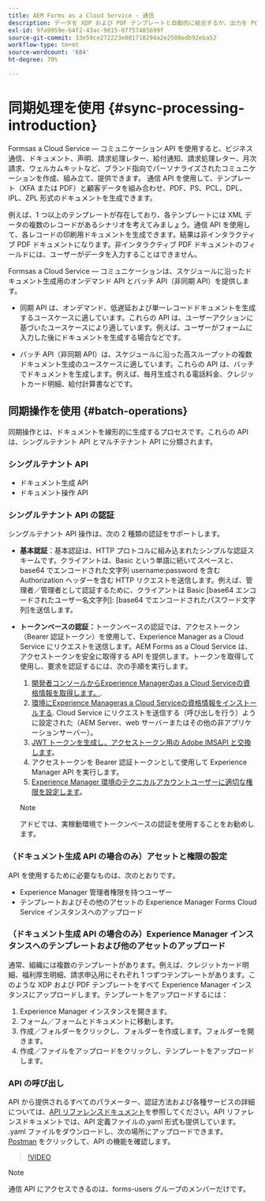 ```yaml
---
title: AEM Forms as a Cloud Service - 通信
description: データを XDP および PDF テンプレートと自動的に結合するか、出力を PCL、ZPL および PostScript 形式で生成します
exl-id: 9fa9959e-b4f2-43ac-9015-07f57485699f
source-git-commit: 33e59ce272223e081710294a2e2508edb92eba52
workflow-type: tm+mt
source-wordcount: '684'
ht-degree: 79%

---
```



# 同期処理を使用 {#sync-processing-introduction}

Formsas a Cloud Service — コミュニケーション API を使用すると、ビジネス通信、ドキュメント、声明、請求処理レター、給付通知、請求処理レター、月次請求、ウェルカムキットなど、ブランド指向でパーソナライズされたコミュニケーションを作成、組み立て、提供できます。 通信 API を使用して、テンプレート（XFA または PDF）と顧客データを組み合わせ、PDF、PS、PCL、DPL、IPL、ZPL 形式のドキュメントを生成できます。

例えば、1 つ以上のテンプレートが存在しており、各テンプレートには XML データの複数のレコードがあるシナリオを考えてみましょう。通信 API を使用して、各レコードの印刷用ドキュメントを生成できます。<!-- You can also combine the records into a single document. -->結果は非インタラクティブ PDF ドキュメントになります。非インタラクティブ PDF ドキュメントのフィールドには、ユーザーがデータを入力することはできません。

Formsas a Cloud Service — コミュニケーションは、スケジュールに沿ったドキュメント生成用のオンデマンド API とバッチ API（非同期 API）を提供します。

* 同期 API は、オンデマンド、低遅延および単一レコードドキュメントを生成するユースケースに適しています。これらの API は、ユーザーアクションに基づいたユースケースにより適しています。例えば、ユーザーがフォームに入力した後にドキュメントを生成する場合などです。

* バッチ API（非同期 API）は、スケジュールに沿った高スループットの複数ドキュメント生成のユースケースに適しています。これらの API は、バッチでドキュメントを生成します。例えば、毎月生成される電話料金、クレジットカード明細、給付計算書などです。

## 同期操作を使用 {#batch-operations}

同期操作とは、ドキュメントを線形的に生成するプロセスです。これらの API は、シングルテナント API とマルチテナント API に分類されます。

### シングルテナント API

* ドキュメント生成 API
* ドキュメント操作 API

<!-- 
### Multi-tenant APIs

* Document utility APIs -->


### シングルテナント API の認証

シングルテナント API 操作は、次の 2 種類の認証をサポートします。

* **基本認証**：基本認証は、HTTP プロトコルに組み込まれたシンプルな認証スキームです。クライアントは、Basic という単語に続いてスペースと、base64 でエンコードされた文字列 username:password を含む Authorization ヘッダーを含む HTTP リクエストを送信します。例えば、管理者／管理者として認証するために、クライアントは Basic [base64 エンコードされたユーザー名文字列]: [base64 でエンコードされたパスワード文字列]を送信します。

* **トークンベースの認証：**&#x200B;トークンベースの認証では、アクセストークン（Bearer 認証トークン）を使用して、Experience Manager as a Cloud Service にリクエストを送信します。AEM Forms as a Cloud Service は、アクセストークンを安全に取得する API を提供します。トークンを取得して使用し、要求を認証するには、次の手順を実行します。

   1. [開発者コンソールからExperience Managerのas a Cloud Serviceの資格情報を取得します。](https://experienceleague.adobe.com/docs/experience-manager-learn/getting-started-with-aem-headless/authentication/service-credentials.html?lang=ja).
   1. [環境にExperience Manageras a Cloud Serviceの資格情報をインストールする](https://experienceleague.adobe.com/docs/experience-manager-learn/getting-started-with-aem-headless/authentication/service-credentials.html?lang=ja). Cloud Service にリクエストを送信する（呼び出しを行う）ように設定された（AEM Server、web サーバーまたはその他の非アプリケーションサーバー）。
   1. [JWT トークンを生成し、アクセストークン用の Adobe IMSAPI と交換します](https://experienceleague.adobe.com/docs/experience-manager-learn/getting-started-with-aem-headless/authentication/service-credentials.html?lang=ja)。
   1. アクセストークンを Bearer 認証トークンとして使用して Experience Manager API を実行します。
   1. [Experience Manager 環境のテクニカルアカウントユーザーに適切な権限を設定します](https://experienceleague.adobe.com/docs/experience-manager-learn/getting-started-with-aem-headless/authentication/service-credentials.html?lang=ja#aemでのアクセスの設定)。

   >[!NOTE]
   >
   >アドビでは、実稼動環境でトークンベースの認証を使用することをお勧めします。

<!-- 

### Authenticate a multi-tenant API

#### Authentication Headers

Every inbound HTTP API call to the multi-tenant API must contain these three headers:


* `x-api-key`
* `x-gw-ims-org-id`
* `Authorization`

The values which should be sent in the `x-api-key` and `x-gw-ims-org-id` headers are provided in the Credentials details screen in the [Adobe Developer Console](https://developer.adobe.com/console). The value of the `x-api-key` header is the Client ID and the value for the `x-gw-ims-org-id` header is the Organization ID.

#### Configure Adobe Developer console to generate an access token

To set up authentication APIs, create a project in Adobe Developer Console and add Communication APIs to the project on Adobe Developer Console. The integration generates API Key, Client Secret, Payload (JWT):

1. Contact you Adobe Developer Console administrator. Ask the administrator to add as a developer.
1. Log in to `https://developer.adobe.com/console/`. Use your developer account that your administrator has provisioned to log in to Adobe Developer Console.
1. Select your organization from the top-right corner. If you do not know your organization, contact your administrator.
1. Tap **[!UICONTROL Create new project]**. A screen to get started with your new project appears. Tap **[!UICONTROL Add API]**. A screen with list of all the APIs enabled for your account appears.
1. Select **[!UICONTROL AEM Forms - Communications]** and tap **[!UICONTROL Next]**. A screen to configure the API appears.
1. Select **[!UICONTROL OPTION 1 Generate a key pair]** and tap **[!UICONTROL Generate keypair]**. It creates and downloads the configuration file. The downloaded configuration file contains all your app settings, along with the only copy of your private key. Adobe does not record your private key, make sure to securely store the downloaded file. Tap **[!UICONTROL Next]**.
1. Select **[!UICONTROL Integrations - Cloud Service]** and tap **[!UICONTROL Save configured API]**. Tap **[!UICONTROL Service Account (JWT)]** to view the API Key, Client Secret, and other information required to access the APIs. You set to use the token to access the APIs.

#### Programmatically generate and use an access token

To programmatically generate an access token, generate a JSON Web Token (JWT) and exchange it with the Adobe Identity Management Service (IMS) for an access token.

Use the following keys, referred to as claims, to construct JWT JSON object:


* `exp`- the requested expiration of the access token, expressed as a number of seconds since January 1, 1970 GMT. For most use cases, this is a relatively small value. For example, 5 minutes, for five minutes from now, this value should be 1670923791.
* `iss` - the Organization ID from the Adobe Developer Console project, in the format org_ident@AdobeOrg.
* `sub` - the Technical Account ID from the Adobe Developer Console integration, in the format: id@techacct.adobe.com.
* `aud` - the Client ID from the Adobe Developer Console integration prepended with `https://ims-na1.adobelogin.com/c/`.
* `https://ims-na1-stg1.adobelogin.com/s/ent_aemforms_docprocessing` - set to the literal value `true`

This JSON object must be then base64 encoded and signed using the private key for the project. Finally, the encoded value is sent in the body of a POST request to `https://ims-na1.adobelogin.com/ims/exchange/jwt` along with the Client ID and Client Secret for the project.

##### Example

```JSON

    ========================= REQUEST ==========================
    POST https://ims-na1.adobelogin.com/ims/exchange/jwt
    -------------------------- body ----------------------------
    client_id={myClientId}&client_secret={myClientSecret}&jwt_token={myJSONWebToken}
    ------------------------- headers --------------------------
    Content-Type: application/x-www-form-urlencoded
    Cache-Control: no-cache

```

#### Language Support for JWT

While it is possible to do the entire JWT generation and exchange process in custom code, it is more common to use a higher-level library to do so. A number of such libraries are listed on the [Adobe I/O JWT Documentation](https://developer.adobe.com/developer-console/docs/guides/authentication/JWT/).

-->

### （ドキュメント生成 API の場合のみ）アセットと権限の設定

API を使用するために必要なものは、次のとおりです。

* Experience Manager 管理者権限を持つユーザー
* テンプレートおよびその他のアセットの Experience Manager Forms Cloud Service インスタンスへのアップロード

### （ドキュメント生成 API の場合のみ）Experience Manager インスタンスへのテンプレートおよび他のアセットのアップロード

通常、組織には複数のテンプレートがあります。例えば、クレジットカード明細、福利厚生明細、請求申込用にそれぞれ 1 つずつテンプレートがあります。このような XDP および PDF テンプレートをすべて Experience Manager インスタンスにアップロードします。テンプレートをアップロードするには：

1. Experience Manager インスタンスを開きます。
1. フォーム／フォームとドキュメントに移動します。
1. 作成／フォルダーをクリックし、フォルダーを作成します。フォルダーを開きます。
1. 作成／ファイルをアップロードをクリックし、テンプレートをアップロードします。

### API の呼び出し

API から提供されるすべてのパラメーター、認証方法および各種サービスの詳細については、[API リファレンスドキュメント](https://developer.adobe.com/experience-manager-forms-cloud-service-developer-reference/)を参照してください。API リファレンスドキュメントでは、API 定義ファイルの.yaml 形式も提供しています。 .yaml ファイルをダウンロードし、次の場所にアップロードできます。 [Postman](https://www.postman.com/) をクリックして、API の機能を確認します。

>[!VIDEO](https://video.tv.adobe.com/v/335771)

>[!NOTE]
>
>通信 API にアクセスできるのは、forms-users グループのメンバーだけです。
